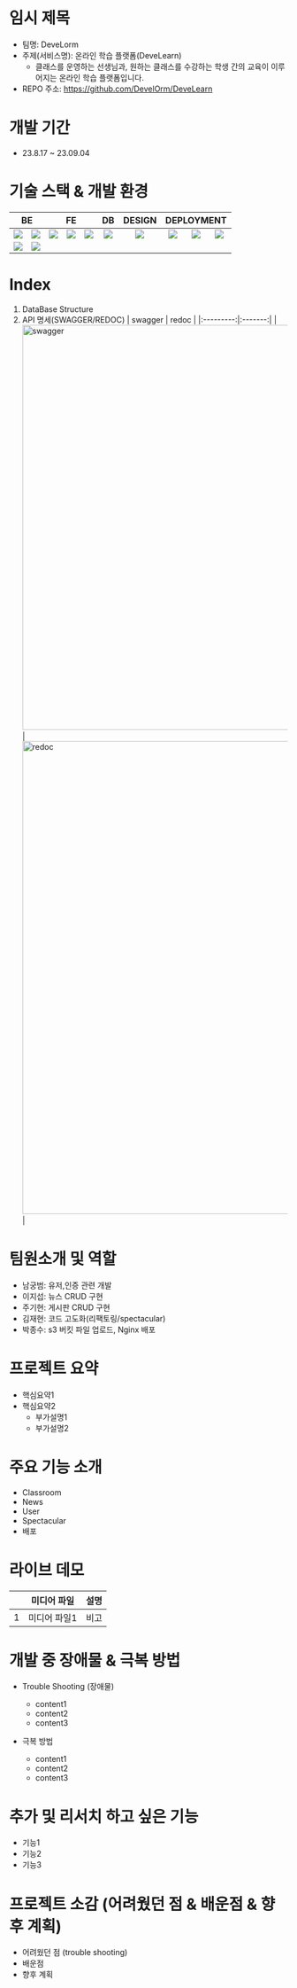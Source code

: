 # 임시 제목
  - 팀명: DeveLorm
  - 주제(서비스명): 온라인 학습 플랫폼(DeveLearn)
    - 클래스를 운영하는 선생님과, 원하는 클래스를 수강하는 학생 간의 교육이 이루어지는 온라인 학습 플랫폼입니다.
  - REPO 주소: https://github.com/DevelOrm/DeveLearn

# 개발 기간
  - 23.8.17 ~ 23.09.04

# 기술 스택 & 개발 환경
<table>
    <thead align="center">
        <tr>
            <th colspan="2"><span>BE</span></th>
            <th colspan="3"><span>FE</span></th>
            <th colspan="1"><span>DB</span></th>
            <th colspan="1"><span>DESIGN</span></th>
            <th colspan="5"><span>DEPLOYMENT</span></th>
        </tr>
    </thead>
    <tbody>
        <tr>
            <td align="center">
                <img src="https://img.shields.io/badge/python-3776AB?style=for-the-badge&logo=python&logoColor=white">
            </td>
            <td align="center">
                <img src="https://img.shields.io/badge/django-092E20?style=for-the-badge&logo=django&logoColor=white">
            </td>
            <td align="center">
                <img src="https://img.shields.io/badge/html5-E34F26?style=for-the-badge&logo=html5&logoColor=white">
            </td>
            <td align="center">
                <img src="https://img.shields.io/badge/css-1572B6?style=for-the-badge&logo=css3&logoColor=white">
            </td>
            <td align="center">
                <img src="https://img.shields.io/badge/javascript-F7DF1E?style=for-the-badge&logo=javascript&logoColor=black">
            </td>
            <td align="center">
                <img src="https://img.shields.io/badge/postgres-%23316192.svg?style=for-the-badge&logo=postgresql&logoColor=white">
            </td>
            <td align="center">
                <img src="https://img.shields.io/badge/bootstrap-7952B3?style=for-the-badge&logo=bootstrap&logoColor=white">
            </td>
            <td align="center">
                <img src="https://img.shields.io/badge/amazon LightSail-232F3E?style=for-the-badge&logo=amazonaws&logoColor=white">
            </td>
            <td align="center">
                <img src="https://img.shields.io/badge/amazon s3-569A31?style=for-the-badge&logo=amazons3&logoColor=white">
            </td>
            <td align="center">
                <img src="https://img.shields.io/badge/amazon RDS-527FFF?style=for-the-badge&logo=amazonrds&logoColor=white">
            </td>
        </tr>
        <tr>
            <td align="center" rowspan="3">
                <img src="https://img.shields.io/badge/nginx-009639?style=for-the-badge&logo=nginx&logoColor=white">
            </td>
            <td align="center" rowspan="3">
                <img src="https://img.shields.io/badge/gunicorn-499848?style=for-the-badge&logo=gunicorn&logoColor=white">
            </td>
        </tr>
    </tbody>
</table>

# Index
  1. DataBase Structure
  2. API 명세(SWAGGER/REDOC)
     | swagger | redoc |
     |:---------:|:-------:|
     |<img width="731" alt="swagger" src="https://github.com/FutureMaker0/DRF_webex_final/assets/120623320/9ebc11a4-e655-4062-9bae-a2d240e4d2ce">|<img width="854" alt="redoc" src="https://github.com/FutureMaker0/DRF_webex_final/assets/120623320/71ad9542-cd88-4852-975c-14b8b2c38fda">|
     
# 팀원소개 및 역할
  - 남궁범: 유저,인증 관련 개발
  - 이지섭: 뉴스 CRUD 구현
  - 주기현: 게시판 CRUD 구현
  - 김재현: 코드 고도화(리팩토링/spectacular)
  - 박종수: s3 버킷 파일 업로드, Nginx 배포

# 프로젝트 요약
  - 핵심요약1
  - 핵심요약2
      - 부가설명1
      - 부가설명2
   
# 주요 기능 소개
  - Classroom
  - News
  - User
  - Spectacular
  - 배포

# 라이브 데모
|   | 미디어 파일 | 설명 |
|---|----------|-----|
| 1 | 미디어 파일1| 비고 |

# 개발 중 장애물 & 극복 방법
  - Trouble Shooting (장애물)
    - content1
    - content2
    - content3

  - 극복 방법
      - content1
      - content2
      - content3

# 추가 및 리서치 하고 싶은 기능
  - 기능1
  - 기능2
  - 기능3

# 프로젝트 소감 (어려웠던 점 & 배운점 & 향후 계획)
  - 어려웠던 점 (trouble shooting)
  - 배운점
  - 향후 계획


